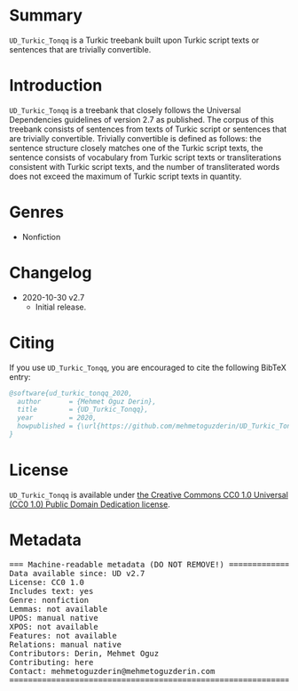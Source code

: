# Summary

`UD_Turkic_Tonqq` is a Turkic treebank built upon Turkic script texts or sentences that are trivially convertible.


# Introduction

`UD_Turkic_Tonqq` is a treebank that closely follows the Universal Dependencies guidelines of version 2.7 as published.
The corpus of this treebank consists of sentences from texts of Turkic script or sentences that are trivially convertible.
Trivially convertible is defined as follows: the sentence structure closely matches one of the Turkic script texts,
the sentence consists of vocabulary from Turkic script texts or transliterations consistent with Turkic script texts,
and the number of transliterated words does not exceed the maximum of Turkic script texts in quantity.


# Genres

* Nonfiction


# Changelog

* 2020-10-30 v2.7
  * Initial release.


# Citing

If you use `UD_Turkic_Tonqq`, you are encouraged to cite the following BibTeX entry:

```BibTeX
@software{ud_turkic_tonqq_2020,
  author       = {Mehmet Oguz Derin},
  title        = {UD_Turkic_Tonqq},
  year         = 2020,
  howpublished = {\url{https://github.com/mehmetoguzderin/UD_Turkic_Tonqq}}
}
```


# License

`UD_Turkic_Tonqq` is available under [the Creative Commons CC0 1.0 Universal (CC0 1.0) Public Domain Dedication license](LICENSE.md).


# Metadata

<pre>
=== Machine-readable metadata (DO NOT REMOVE!) ================================
Data available since: UD v2.7
License: CC0 1.0
Includes text: yes
Genre: nonfiction
Lemmas: not available
UPOS: manual native
XPOS: not available
Features: not available
Relations: manual native
Contributors: Derin, Mehmet Oguz
Contributing: here
Contact: mehmetoguzderin@mehmetoguzderin.com
===============================================================================
</pre>
